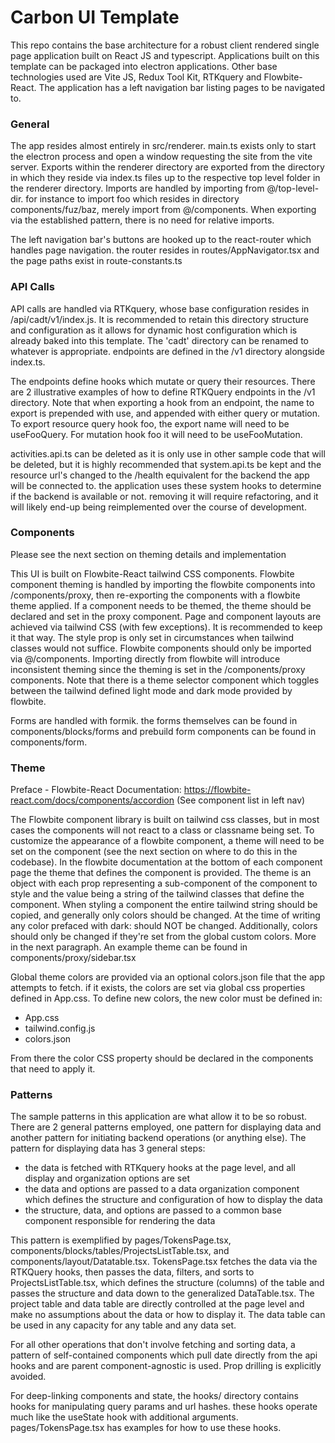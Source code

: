 # Carbon UI Template

This repo contains the base architecture for a robust client rendered single page application built on React JS and
typescript.
Applications built on this template can be packaged into electron applications. Other base technologies used are
Vite JS, Redux Tool Kit, RTKquery and Flowbite-React. The application has a left navigation bar listing pages to be
navigated to.

### General

The app resides almost entirely in src/renderer. main.ts exists only to start the electron process and open a window
requesting the site from the vite server. Exports within the renderer directory are exported from the directory in
which they reside via index.ts files up to the respective top level folder in the renderer directory. Imports are
handled
by importing from @/top-level-dir. for instance to import foo which resides in directory components/fuz/baz, merely
import
from @/components. When exporting via the established pattern, there is no need for relative imports.

The left navigation bar's buttons are hooked up to the react-router which handles page navigation. the router resides
in routes/AppNavigator.tsx and the page paths exist in route-constants.ts

### API Calls

API calls are handled via RTKquery, whose base configuration resides in /api/cadt/v1/index.js. It is recommended to
retain this directory structure and configuration as it allows for dynamic host configuration which is already baked
into this template. The 'cadt' directory can be renamed to whatever is appropriate.
endpoints are defined in the /v1 directory alongside index.ts.

The endpoints define hooks which mutate or query their resources. There are 2 illustrative examples of how to
define RTKQuery endpoints in the /v1 directory. Note that when exporting a hook from an endpoint, the name to export
is prepended with use, and appended with either query or mutation. To export resource query hook foo, the export name
will need to be useFooQuery. For mutation hook foo it will need to be useFooMutation.

activities.api.ts can be deleted as it is only use in other sample code that will be deleted, but it is highly
recommended that system.api.ts be kept and the resource url's changed to the /health equivalent for the backend the
app will be connected to. the application uses these system hooks to determine if the backend is available or not.
removing it will require refactoring, and it will likely end-up being reimplemented over the course of development.

### Components

Please see the next section on theming details and implementation

This UI is built on Flowbite-React tailwind CSS components. Flowbite component theming is handled by importing the
flowbite components into /components/proxy, then re-exporting the components with a flowbite theme applied.
If a component needs to be themed, the theme should be declared and set in the proxy component. Page and
component layouts are achieved via tailwind CSS (with few exceptions). It is recommended to keep it that way. The style
prop is only set in circumstances when tailwind classes would not suffice. Flowbite components should only be imported
via @/components. Importing directly from flowbite will introduce inconsistent theming since the theming is set in the
/components/proxy components. Note that there is a theme selector component which toggles between the tailwind defined
light mode and dark mode provided by flowbite.

Forms are handled with formik. the forms themselves can be found in components/blocks/forms and prebuild form components
can be found in components/form.

### Theme

Preface - Flowbite-React Documentation: https://flowbite-react.com/docs/components/accordion (See component list in left
nav)

The Flowbite component library is built on tailwind css classes, but in most cases the components will not react to a
class or classname being set. To customize the appearance of a flowbite component, a theme will need to be set on the
component (see the next section on where to do this in the codebase). In the flowbite documentation at the bottom of
each component page the theme
that defines the component is provided. The theme is an object with each prop representing a sub-component of the
component to
style and the value being a string of the tailwind classes that define the component. When styling a component the
entire tailwind string
should be copied, and generally only colors should be changed. At the time of writing any color prefaced with dark:
should
NOT be changed. Additionally, colors should only be changed if they're set from the global custom colors. More in the
next
paragraph. An example theme can be found in components/proxy/sidebar.tsx

Global theme colors are provided via an optional colors.json file that the app attempts to fetch. if it exists, the
colors
are set via global css properties defined in App.css. To define new colors, the new color must be defined in:

- App.css
- tailwind.config.js
- colors.json

From there the color CSS property should be declared in the components that need to apply it.

### Patterns

The sample patterns in this application are what allow it to be so robust. There are 2 general patterns employed, one
pattern for displaying data and another pattern for initiating backend operations (or anything else).
The pattern for displaying data has 3 general steps:

- the data is fetched with RTKquery hooks at the page level, and all display and organization options are set
- the data and options are passed to a data organization component which defines the structure and configuration
  of how to display the data
- the structure, data, and options are passed to a common base component responsible for rendering the data

This pattern is exemplified by pages/TokensPage.tsx, components/blocks/tables/ProjectsListTable.tsx, and
components/layout/Datatable.tsx. TokensPage.tsx fetches the data via the RTKQuery hooks, then passes the data,
filters, and sorts to ProjectsListTable.tsx, which defines the structure (columns) of the table and passes the structure
and data
down to the generalized DataTable.tsx. The project table and data table are directly controlled at the page level and
make no assumptions about the data or how to display it. The data table can be used in any capacity for any table and
any data set.

For all other operations that don't involve fetching and sorting data, a pattern of self-contained components which
pull date directly from the api hooks and are parent component-agnostic is used. Prop drilling is explicitly avoided.

For deep-linking components and state, the hooks/ directory contains hooks for manipulating query params and url hashes.
these hooks operate much like the useState hook with additional arguments. pages/TokensPage.tsx has examples for
how to use these hooks.
